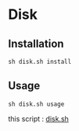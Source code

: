 # Disk

## Installation

    sh disk.sh install

## Usage

    sh disk.sh usage

this script : [disk.sh](https://github.com/ghsable/dotfiles/blob/master/bin/disk/disk.sh)
